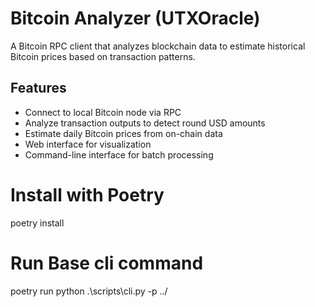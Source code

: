 # Bitcoin Analyzer (UTXOracle)

A Bitcoin RPC client that analyzes blockchain data to estimate historical Bitcoin prices based on transaction patterns.

## Features

- Connect to local Bitcoin node via RPC
- Analyze transaction outputs to detect round USD amounts
- Estimate daily Bitcoin prices from on-chain data
- Web interface for visualization
- Command-line interface for batch processing

# Install with Poetry
poetry install

# Run Base cli command
poetry run python .\scripts\cli.py -p ../